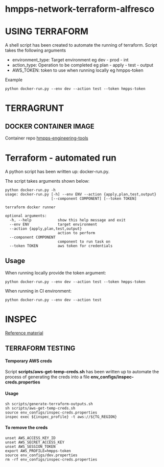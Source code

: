 # hmpps-network-terraform-alfresco

USING TERRAFORM
================

A shell script has been created to automate the running of terraform.
Script takes the following arguments

* environment_type: Target environment eg dev - prod - int
* action_type: Operation to be completed eg plan - apply - test - output
* AWS_TOKEN: token to use when running locally eg hmpps-token

Example

```
python docker-run.py --env dev --action test --token hmpps-token
```

TERRAGRUNT
===========

## DOCKER CONTAINER IMAGE

Container repo [hmpps-engineering-tools](https://github.com/ministryofjustice/hmpps-engineering-tools)


Terraform - automated run
==========================

A python script has been written up: docker-run.py.

The script takes arguments shown below:

```
python docker-run.py -h
usage: docker-run.py [-h] --env ENV --action {apply,plan,test,output}
                     [--component COMPONENT] [--token TOKEN]

terraform docker runner

optional arguments:
  -h, --help            show this help message and exit
  --env ENV             target environment
  --action {apply,plan,test,output}
                        action to perform
  --component COMPONENT
                        component to run task on
  --token TOKEN         aws token for credentials
````

## Usage

When running locally provide the token argument:

```
python docker-run.py --env dev --action test --token hmpps-token
```

When running in CI environment:

```
python docker-run.py --env dev --action test
```


INSPEC
======

[Reference material](https://www.inspec.io/docs/reference/resources/#aws-resources)

## TERRAFORM TESTING

#### Temporary AWS creds 

Script __scripts/aws-get-temp-creds.sh__ has been written up to automate the process of generating the creds into a file __env_configs/inspec-creds.properties__

#### Usage

```
sh scripts/generate-terraform-outputs.sh
sh scripts/aws-get-temp-creds.sh
source env_configs/inspec-creds.properties
inspec exec ${inspec_profile} -t aws://${TG_REGION}
```

#### To remove the creds

```
unset AWS_ACCESS_KEY_ID
unset AWS_SECRET_ACCESS_KEY
unset AWS_SESSION_TOKEN
export AWS_PROFILE=hmpps-token
source env_configs/dev.properties
rm -rf env_configs/inspec-creds.properties
```